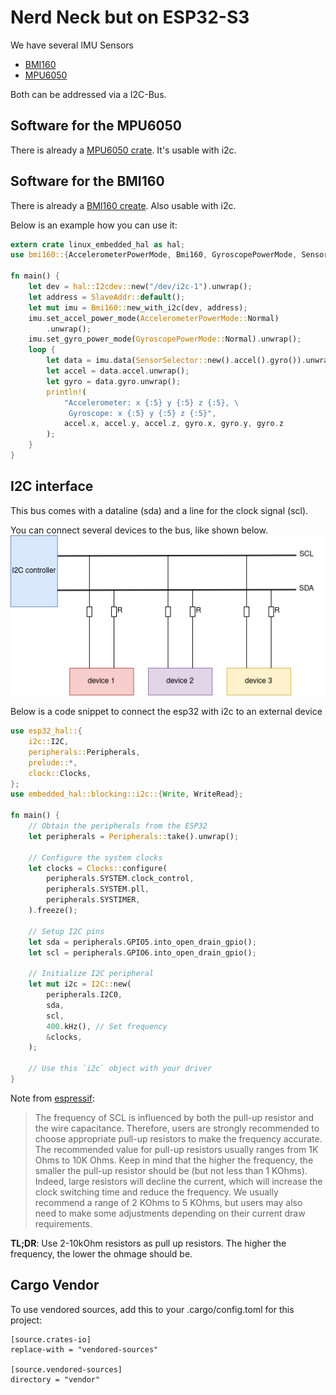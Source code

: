 # Nerd Neck but on ESP32-S3

We have several IMU Sensors
- [BMI160](https://www.dfrobot.com/product-1716.html)
- [MPU6050](https://learn.adafruit.com/mpu6050-6-dof-accelerometer-and-gyro/arduino)

Both can be addressed via a I2C-Bus.

## Software for the MPU6050

There is already a [MPU6050 crate](https://docs.rs/mpu6050/0.1.6/mpu6050/). It's usable with i2c.

## Software for the BMI160

There is already a [BMI160 create](https://docs.rs/bmi160/1.1.0/bmi160/). Also usable with i2c.

Below is an example how you can use it:

```rust
extern crate linux_embedded_hal as hal;
use bmi160::{AccelerometerPowerMode, Bmi160, GyroscopePowerMode, SensorSelector, SlaveAddr};

fn main() {
    let dev = hal::I2cdev::new("/dev/i2c-1").unwrap();
    let address = SlaveAddr::default();
    let mut imu = Bmi160::new_with_i2c(dev, address);
    imu.set_accel_power_mode(AccelerometerPowerMode::Normal)
        .unwrap();
    imu.set_gyro_power_mode(GyroscopePowerMode::Normal).unwrap();
    loop {
        let data = imu.data(SensorSelector::new().accel().gyro()).unwrap();
        let accel = data.accel.unwrap();
        let gyro = data.gyro.unwrap();
        println!(
            "Accelerometer: x {:5} y {:5} z {:5}, \
             Gyroscope: x {:5} y {:5} z {:5}",
            accel.x, accel.y, accel.z, gyro.x, gyro.y, gyro.z
        );
    }
}
```

## I2C interface

This bus comes with a dataline (sda) and a line for the clock signal (scl).

You can connect several devices to the bus, like shown below.
![image](images/i2c_master_module.png)

Below is a code snippet to connect the esp32 with i2c to an external device

```rust
use esp32_hal::{
    i2c::I2C,
    peripherals::Peripherals,
    prelude::*,
    clock::Clocks,
};
use embedded_hal::blocking::i2c::{Write, WriteRead};

fn main() {
    // Obtain the peripherals from the ESP32
    let peripherals = Peripherals::take().unwrap();

    // Configure the system clocks
    let clocks = Clocks::configure(
        peripherals.SYSTEM.clock_control,
        peripherals.SYSTEM.pll,
        peripherals.SYSTIMER,
    ).freeze();

    // Setup I2C pins
    let sda = peripherals.GPIO5.into_open_drain_gpio();
    let scl = peripherals.GPIO6.into_open_drain_gpio();

    // Initialize I2C peripheral
    let mut i2c = I2C::new(
        peripherals.I2C0,
        sda,
        scl,
        400.kHz(), // Set frequency
        &clocks,
    );

    // Use this `i2c` object with your driver
}
```

Note from [espressif](https://docs.espressif.com/projects/esp-idf/en/v5.3.2/esp32s3/api-reference/peripherals/i2c.html):

> The frequency of SCL is influenced by both the pull-up resistor and the wire capacitance. Therefore, users are strongly recommended to choose appropriate pull-up resistors to make the frequency accurate. The recommended value for pull-up resistors usually ranges from 1K Ohms to 10K Ohms.
Keep in mind that the higher the frequency, the smaller the pull-up resistor should be (but not less than 1 KOhms). Indeed, large resistors will decline the current, which will increase the clock switching time and reduce the frequency. We usually recommend a range of 2 KOhms to 5 KOhms, but users may also need to make some adjustments depending on their current draw requirements.

**TL;DR**: Use 2-10kOhm resistors as pull up resistors.
The higher the frequency, the lower the ohmage should be.

## Cargo Vendor

To use vendored sources, add this to your .cargo/config.toml for this project:

```
[source.crates-io]
replace-with = "vendored-sources"

[source.vendored-sources]
directory = "vendor"
```
